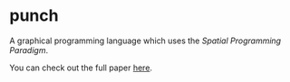 # punch
A graphical programming language which uses the *Spatial Programming Paradigm*.

You can check out the full paper [here](https://www.scribd.com/document/330109881/On-Spatial-Programming).

